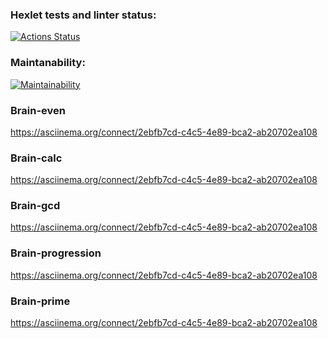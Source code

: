 ### Hexlet tests and linter status:
[![Actions Status](https://github.com/ammodit-p/frontend-project-44/workflows/hexlet-check/badge.svg)](https://github.com/ammodit-p/frontend-project-44/actions)

### Maintanability:
[![Maintainability](https://api.codeclimate.com/v1/badges/9a53a052bdde5a3fb169/maintainability)](https://codeclimate.com/github/ammodit-p/frontend-project-44/maintainability)

### Brain-even
https://asciinema.org/connect/2ebfb7cd-c4c5-4e89-bca2-ab20702ea108 


### Brain-calc
https://asciinema.org/connect/2ebfb7cd-c4c5-4e89-bca2-ab20702ea108

### Brain-gcd
https://asciinema.org/connect/2ebfb7cd-c4c5-4e89-bca2-ab20702ea108

### Brain-progression
https://asciinema.org/connect/2ebfb7cd-c4c5-4e89-bca2-ab20702ea108

### Brain-prime
 https://asciinema.org/connect/2ebfb7cd-c4c5-4e89-bca2-ab20702ea108